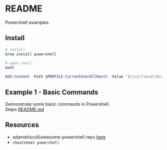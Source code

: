 # README

Powershell examples.

## Install

```sh
# install
brew install powershell
```

```sh
# open shell
pwsh
```

```ps1
Add-Content -Path $PROFILE.CurrentUserAllHosts -Value '$(/usr/local/bin/brew shellenv) | Invoke-Expression'
```

## Example 1 - Basic Commands

Demonstrate some basic commands in Powershell  
Steps [README.md](./01_basic_commands/README.md)  

## Resources

* adamdriscoll/awesome-powershell repo [here](https://github.com/adamdriscoll/awesome-powershell)
* `cheatsheet powershell`
